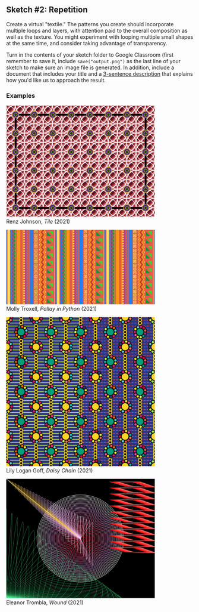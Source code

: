 ## Sketch #2: Repetition

Create a virtual "textile." The patterns you create should incorporate multiple loops and layers, with attention paid to the overall composition as well as the texture. You might experiment with looping multiple small shapes at the same time, and consider taking advantage of transparency.

Turn in the contents of your sketch folder to Google Classroom (first remember to save it, include `save("output.png")` as the last line of your sketch to make sure an image file is generated. In addition, include a document that includes your title and a [3-sentence description](../../resources/description_guidelines.md) that explains how you'd like us to approach the result.

### Examples

<p>
  <img src="examples/renz_johnson_tile.png" width="400" /><br />
  Renz Johnson, <i>Tile</i> (2021)<br />
</p>

<p>
  <img src="examples/molly_troxell_pallay_in_python.png" width="400" /><br />
  Molly Troxell, <i>Pallay in Python</i> (2021)<br />
</p>

<p>
  <img src="examples/lily_logan_goff_daisy_chain.png" width="400" /><br />
  Lily Logan Goff, <i>Daisy Chain</i> (2021)<br />
</p>

<p>
  <img src="examples/eleanor_trombla_wound.png" width="400" /><br />
  Eleanor Trombla, <i>Wound</i> (2021)<br />
</p>
